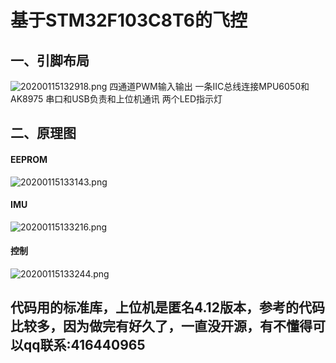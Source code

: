 # 基于STM32F103C8T6的飞控
## 一、引脚布局
![20200115132918.png](http://markdown.shaowp.cn/img/20200115132918.png)
四通道PWM输入输出
一条IIC总线连接MPU6050和AK8975
串口和USB负责和上位机通讯
两个LED指示灯

## 二、原理图
#### EEPROM
![20200115133143.png](http://markdown.shaowp.cn/img/20200115133143.png)


#### IMU
![20200115133216.png](http://markdown.shaowp.cn/img/20200115133216.png)


#### 控制
![20200115133244.png](http://markdown.shaowp.cn/img/20200115133244.png)



## 代码用的标准库，上位机是匿名4.12版本，参考的代码比较多，因为做完有好久了，一直没开源，有不懂得可以qq联系:416440965